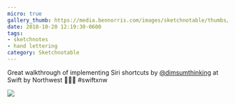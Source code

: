 ```yaml
---
micro: true
gallery_thumb: https://media.bennorris.com/images/sketchnotable/thumbs/swift-by-northwest-2018-sketchnotes-11.jpg
date: 2018-10-20 12:19:30-0600
tags:
- sketchnotes
- hand lettering
category: Sketchnotable
---
```


Great walkthrough of implementing Siri shortcuts by [@dimsumthinking](https://micro.blog/dimsumthinking) at Swift by Northwest 📱✍🏼 #swiftxnw

<img src="https://media.bennorris.com/images/sketchnotable/swift-by-northwest-2018/swift-by-northwest-2018-sketchnotes-11.jpg" />